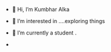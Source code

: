 - 👋 Hi, I’m  Kumbhar Alka
- 👀 I’m interested in ....exploring things 
- 🌱 I’m currently a student .

-


<!---
alka7490/alka7490 is a ✨ special ✨ repository because its `README.md` (this file) appears on your GitHub profile.
You can click the Preview link to take a look at your changes.
--->
